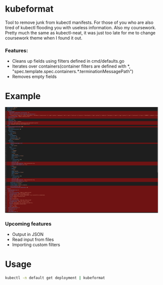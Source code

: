 # kubeformat
Tool to remove junk from kubectl manifests. For those of you who are also tired of kubectl flooding you with useless information. Also my coursework. Pretty much the same as kubectl-neat, it was just too late for me to change coursework theme when I found it out.
### Features:
* Cleans up fields using filters defined in cmd/defaults.go
* Iterates over containers(container filters are defined with \*, "spec.template.spec.containers.\*.terminationMessagePath")
* Removes empty fields
# Example
![example](./example.png)
### Upcoming features
* Output in JSON
* Read input from files
* Importing custom filters 
# Usage
```sh
kubectl -n default get deployment | kubeformat
```
